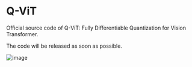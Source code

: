 # Q-ViT
Official source code of Q-ViT: Fully Differentiable Quantization for Vision Transformer.

The code will be released as soon as possible.

![image](https://user-images.githubusercontent.com/44015820/160067238-73b0cbbc-af8b-4797-a4f3-903adf8448f2.png)

